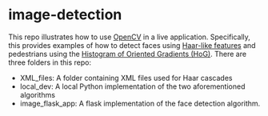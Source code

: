 # image-detection

This repo illustrates how to use <a href="http://docs.opencv.org/3.0-beta/doc/py_tutorials/py_tutorials.html">OpenCV</a> in a live application. Specifically, this provides examples of how to detect faces using <a href="https://en.wikipedia.org/wiki/Haar-like_features">Haar-like features</a> and pedestrians using the <a href="https://en.wikipedia.org/wiki/Histogram_of_oriented_gradients">Histogram of Oriented Gradients (HoG)</a>. There are three folders in this repo:

- XML_files: A folder containing XML files used for Haar cascades
- local_dev: A local Python implementation of the two aforementioned algorithms
- image_flask_app: A flask implementation of the face detection algorithm.

